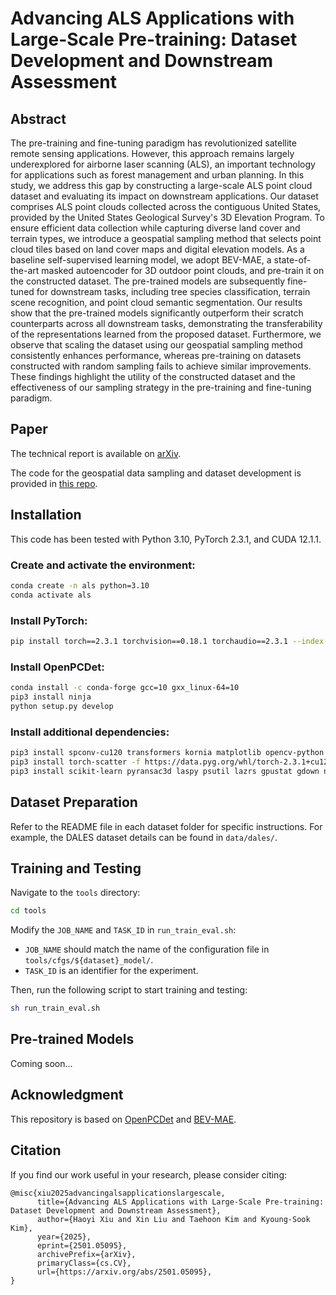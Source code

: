 # Advancing ALS Applications with Large-Scale Pre-training: Dataset Development and Downstream Assessment

## Abstract
The pre-training and fine-tuning paradigm has revolutionized satellite remote sensing applications. However, this approach remains largely underexplored for airborne laser scanning (ALS), an important technology for applications such as forest management and urban planning. In this study, we address this gap by constructing a large-scale ALS point cloud dataset and evaluating its impact on downstream applications. Our dataset comprises ALS point clouds collected across the contiguous United States, provided by the United States Geological Survey's 3D Elevation Program. To ensure efficient data collection while capturing diverse land cover and terrain types, we introduce a geospatial sampling method that selects point cloud tiles based on land cover maps and digital elevation models. As a baseline self-supervised learning model, we adopt BEV-MAE, a state-of-the-art masked autoencoder for 3D outdoor point clouds, and pre-train it on the constructed dataset. The pre-trained models are subsequently fine-tuned for downstream tasks, including tree species classification, terrain scene recognition, and point cloud semantic segmentation. Our results show that the pre-trained models significantly outperform their scratch counterparts across all downstream tasks, demonstrating the transferability of the representations learned from the proposed dataset. Furthermore, we observe that scaling the dataset using our geospatial sampling method consistently enhances performance, whereas pre-training on datasets constructed with random sampling fails to achieve similar improvements. These findings highlight the utility of the constructed dataset and the effectiveness of our sampling strategy in the pre-training and fine-tuning paradigm.

## Paper
The technical report is available on [arXiv](https://arxiv.org/abs/2501.05095).

The code for the geospatial data sampling and dataset development is provided in [this repo](https://github.com/martianxiu/usgs_data_analysis/tree/main).

## Installation
This code has been tested with Python 3.10, PyTorch 2.3.1, and CUDA 12.1.1.

### Create and activate the environment:
```sh
conda create -n als python=3.10
conda activate als
```

### Install PyTorch:
```sh
pip install torch==2.3.1 torchvision==0.18.1 torchaudio==2.3.1 --index-url https://download.pytorch.org/whl/cu121
```

### Install OpenPCDet:
```sh
conda install -c conda-forge gcc=10 gxx_linux-64=10
pip3 install ninja
python setup.py develop
```

### Install additional dependencies:
```sh
pip3 install spconv-cu120 transformers kornia matplotlib opencv-python
pip3 install torch-scatter -f https://data.pyg.org/whl/torch-2.3.1+cu121.html
pip3 install scikit-learn pyransac3d laspy psutil lazrs gpustat gdown numpy==1.26.4
```

## Dataset Preparation
Refer to the README file in each dataset folder for specific instructions. For example, the DALES dataset details can be found in `data/dales/`.

## Training and Testing
Navigate to the `tools` directory:
```sh
cd tools
```

Modify the `JOB_NAME` and `TASK_ID` in `run_train_eval.sh`:
- `JOB_NAME` should match the name of the configuration file in `tools/cfgs/${dataset}_model/`.
- `TASK_ID` is an identifier for the experiment.

Then, run the following script to start training and testing:
```sh
sh run_train_eval.sh
```

## Pre-trained Models
Coming soon...

## Acknowledgment
This repository is based on [OpenPCDet](https://github.com/open-mmlab/OpenPCDet) and [BEV-MAE](https://github.com/VDIGPKU/BEV-MAE).

## Citation
If you find our work useful in your research, please consider citing:
```
@misc{xiu2025advancingalsapplicationslargescale,
      title={Advancing ALS Applications with Large-Scale Pre-training: Dataset Development and Downstream Assessment}, 
      author={Haoyi Xiu and Xin Liu and Taehoon Kim and Kyoung-Sook Kim},
      year={2025},
      eprint={2501.05095},
      archivePrefix={arXiv},
      primaryClass={cs.CV},
      url={https://arxiv.org/abs/2501.05095}, 
}
```
